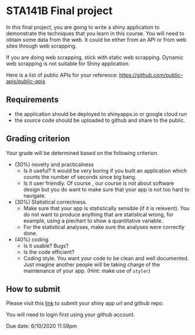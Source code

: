 # STA141B Final project

In this final project, you are going to write a shiny application to demonstrate the techniques that you learn in this course. You will need to obtain some data from the web. It could be either from an API or from web sites through web scrapping.

If you are doing web scrapping, stick with static web scrapping. Dynamic web scrapping is not suitable for Shiny application.

Here is a list of public APIs for your reference: https://github.com/public-apis/public-apis


## Requirements

- the application should be deployed to shinyapps.io or google cloud run
- the source code should be uploaded to github and share to the public.

## Grading criterion

Your grade will be determined based on the following criterion.

- (30%) novelty and practicalness
    - Is it useful? It would be very boring if you built an application which counts the number of seconds since big bang.
    - Is it user friendly. Of course , our course is not about software design but you do want to make sure that your app is not too hard to navigate.
- (30%) Statistical correctness. 
    - Make sure that your app is statistically sensible (if it is relevent).
    You do not want to produce anything that are statistical wrong, for example, using a piechart to show a quantitative variable.
    - For the statistical analyses, make sure the analyses were correctly done.
- (40%) coding
    - Is it usable? Bugs?
    - Is the code efficient?
    - Coding style. You want your code to be clean and well documented. Just imagine another people will be taking charge of the maintenance of your app. (Hint: make use of `styler`)


## How to submit

Please visit this [link](https://submit-guhgays5va-uw.a.run.app/141b/) to submit your shiny app url and github repo.

You will need to login first using your github account.

Due date: 6/10/2020 11.59pm